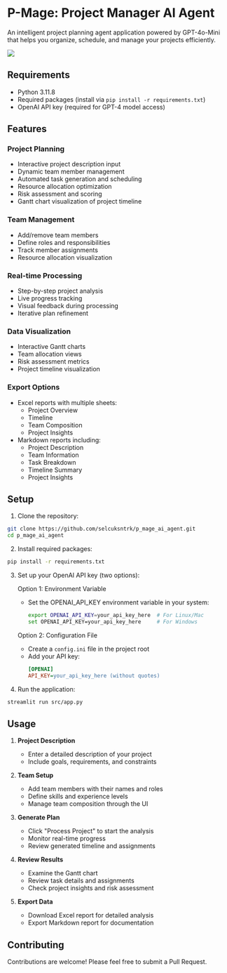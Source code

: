 # P-Mage: Project Manager AI Agent

An intelligent project planning agent application powered by GPT-4o-Mini that helps you organize, schedule, and manage your projects efficiently.

![](https://github.com/selcuksntrk/p_mage_ai_agent/assets/PMAGE_Demo.gif)

## Requirements

- Python 3.11.8
- Required packages (install via `pip install -r requirements.txt`)
- OpenAI API key (required for GPT-4 model access)

## Features

### Project Planning
- Interactive project description input
- Dynamic team member management
- Automated task generation and scheduling
- Resource allocation optimization
- Risk assessment and scoring
- Gantt chart visualization of project timeline

### Team Management
- Add/remove team members
- Define roles and responsibilities
- Track member assignments
- Resource allocation visualization

### Real-time Processing
- Step-by-step project analysis
- Live progress tracking
- Visual feedback during processing
- Iterative plan refinement

### Data Visualization
- Interactive Gantt charts
- Team allocation views
- Risk assessment metrics
- Project timeline visualization

### Export Options
- Excel reports with multiple sheets:
  - Project Overview
  - Timeline
  - Team Composition
  - Project Insights
- Markdown reports including:
  - Project Description
  - Team Information
  - Task Breakdown
  - Timeline Summary
  - Project Insights

## Setup

1. Clone the repository:
```bash
git clone https://github.com/selcuksntrk/p_mage_ai_agent.git
cd p_mage_ai_agent
```

2. Install required packages:
```bash
pip install -r requirements.txt
```

3. Set up your OpenAI API key (two options):

   Option 1: Environment Variable
   - Set the OPENAI_API_KEY environment variable in your system:
     ```bash
     export OPENAI_API_KEY=your_api_key_here  # For Linux/Mac
     set OPENAI_API_KEY=your_api_key_here     # For Windows
     ```

   Option 2: Configuration File
   - Create a `config.ini` file in the project root
   - Add your API key:
     ```ini
     [OPENAI]
     API_KEY=your_api_key_here (without quotes)
     ```

4. Run the application:
```bash
streamlit run src/app.py
```

## Usage

1. **Project Description**
   - Enter a detailed description of your project
   - Include goals, requirements, and constraints

2. **Team Setup**
   - Add team members with their names and roles
   - Define skills and experience levels
   - Manage team composition through the UI

3. **Generate Plan**
   - Click "Process Project" to start the analysis
   - Monitor real-time progress
   - Review generated timeline and assignments

4. **Review Results**
   - Examine the Gantt chart
   - Review task details and assignments
   - Check project insights and risk assessment

5. **Export Data**
   - Download Excel report for detailed analysis
   - Export Markdown report for documentation

## Contributing

Contributions are welcome! Please feel free to submit a Pull Request.
